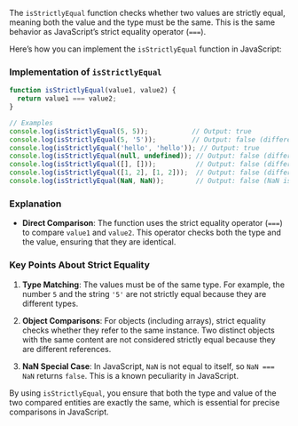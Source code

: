 The `isStrictlyEqual` function checks whether two values are strictly equal, meaning both the value and the type must be the same. This is the same behavior as JavaScript’s strict equality operator (`===`).

Here’s how you can implement the `isStrictlyEqual` function in JavaScript:

### Implementation of `isStrictlyEqual`

```javascript
function isStrictlyEqual(value1, value2) {
  return value1 === value2;
}

// Examples
console.log(isStrictlyEqual(5, 5));           // Output: true
console.log(isStrictlyEqual(5, '5'));         // Output: false (different types)
console.log(isStrictlyEqual('hello', 'hello')); // Output: true
console.log(isStrictlyEqual(null, undefined)); // Output: false (different types)
console.log(isStrictlyEqual([], []));          // Output: false (different object references)
console.log(isStrictlyEqual([1, 2], [1, 2]));  // Output: false (different object references)
console.log(isStrictlyEqual(NaN, NaN));        // Output: false (NaN is not equal to NaN)
```

### Explanation

- **Direct Comparison**: The function uses the strict equality operator (`===`) to compare `value1` and `value2`. This operator checks both the type and the value, ensuring that they are identical.

### Key Points About Strict Equality

1. **Type Matching**: The values must be of the same type. For example, the number `5` and the string `'5'` are not strictly equal because they are different types.

2. **Object Comparisons**: For objects (including arrays), strict equality checks whether they refer to the same instance. Two distinct objects with the same content are not considered strictly equal because they are different references.

3. **NaN Special Case**: In JavaScript, `NaN` is not equal to itself, so `NaN === NaN` returns `false`. This is a known peculiarity in JavaScript.

By using `isStrictlyEqual`, you ensure that both the type and value of the two compared entities are exactly the same, which is essential for precise comparisons in JavaScript.
